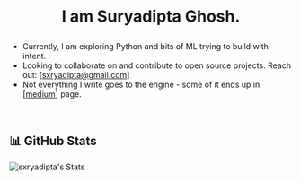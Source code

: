 

# <p align="center">I am Suryadipta Ghosh.</p>




- Currently, I am exploring Python and bits of ML trying to build with intent.
- Looking to collaborate on and contribute to open source projects. Reach out: [sxryadipta@gmail.com]
- Not everything I write goes to the engine - some of it ends up in [[medium](https://medium.com/@sxryadipta)] page. 

 

&nbsp;




## 📊 GitHub Stats

![sxryadipta's Stats](https://github-readme-stats.vercel.app/api?username=sxryadipta&theme=vision-friendly-dark&show_icons=true&hide_border=false&count_private=true)


 
</div>



###
